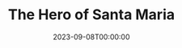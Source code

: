 ---
title: The Hero of Santa Maria
date: 2023-09-08T00:00:00
opening_date: 1923-11-24
closing_date:
layout: productions
program:
Theatre: Theatre Jacksonville
cast:
- The Hero of Santa Maria: James Merryweather Hines
- Bernard P. Foss: Fred Mullikin
- Nathan Fisher: G. E. Muriel
- Martin Fisher: Harwood Rosser
- Elmira Fisher: Isabel Williams
- Theodore Q. Wilkinson: Joseph Marron
- Edward Martin Fisher: W. McL. Christie
crew:
- Director: Harrison Gibbs Prentice
- Scene Arrangement: Mrs. Lee Guest
---